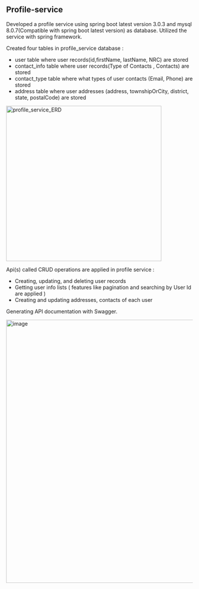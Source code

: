 
## Profile-service

Developed a profile service using spring boot latest version 3.0.3 and mysql 8.0.7(Compatible with spring boot latest version) as database.
Utilized the service with spring framework.

Created four tables in profile_service database :  
- user table where user records(id,firstName, lastName, NRC) are stored
- contact_info table where user records(Type of Contacts , Contacts) are stored
- contact_type table where what types of user contacts (Email, Phone) are stored
- address table where user addresses (address, townshipOrCity, district, state, postalCode) are stored

<img width="419" alt="profile_service_ERD" src="https://user-images.githubusercontent.com/126815203/222920446-abdd2efd-f1c2-41c9-9ab2-b183dcfb4fb2.png">
        

Api(s) called CRUD operations are applied in profile service :
- Creating, updating, and deleting user records
- Getting user info lists ( features like pagination and searching by User Id are applied )
- Creating and updating addresses, contacts of each user

Generating API documentation with Swagger.

<img width="710" alt="image" src="https://user-images.githubusercontent.com/126815203/222920623-6f3094a2-779f-447f-8310-0c0b1aa6653f.png">


